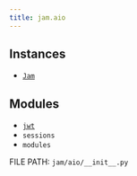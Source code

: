 ```yaml
---
title: jam.aio
---
```


## Instances

* [`Jam`](aio/jam.md)

## Modules

* [`jwt`](aio/jwt.md)
* `sessions`
* `modules`

FILE PATH: `jam/aio/__init__.py`